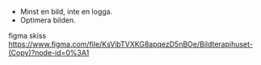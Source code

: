 * Minst en bild, inte en logga.
* Optimera bilden.

figma skiss https://www.figma.com/file/KsVibTVXKG8apqezD5nBOe/Bildterapihuset-(Copy)?node-id=0%3A1